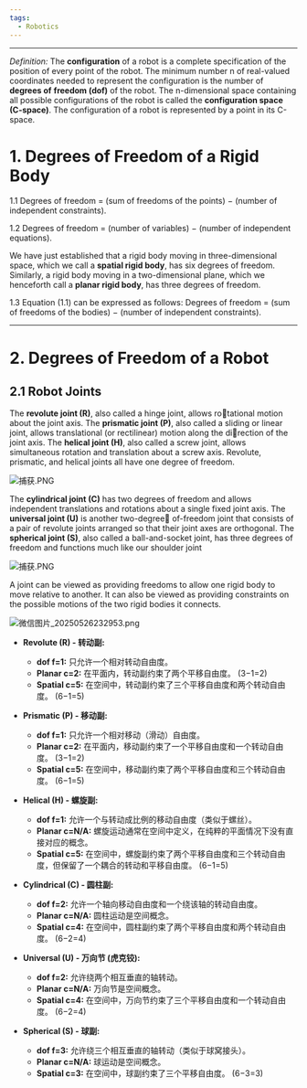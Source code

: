 ```yaml
---
tags:
  - Robotics
---
```

---

*Definition:* The **configuration** of a robot is a complete specification of the position of every point of the robot. The minimum number n of real-valued coordinates needed to represent the configuration is the number of **degrees of** **freedom (dof)** of the robot. The n-dimensional space containing all possible configurations of the robot is called the **configuration space (C-space)**. The configuration of a robot is represented by a point in its C-space.

# 1. Degrees of Freedom of a Rigid Body

1.1 Degrees of freedom = (sum of freedoms of the points) − (number of independent constraints).

1.2 Degrees of freedom = (number of variables) − (number of independent equations).

We have just established that a rigid body moving in three-dimensional space, which we call a **spatial rigid body**, has six degrees of freedom. Similarly, a rigid body moving in a two-dimensional plane, which we henceforth call a **planar rigid body**, has three degrees of freedom.

1.3 Equation (1.1) can be expressed as follows: Degrees of freedom = (sum of freedoms of the bodies) − (number of independent constraints).

---
# 2. Degrees of Freedom of a Robot

## 2.1 Robot Joints

The **revolute joint (R)**, also called a hinge joint, allows rotational motion about the joint axis. The **prismatic joint (P)**, also called a sliding or linear joint, allows translational (or rectilinear) motion along the direction of the joint axis. The **helical joint (H)**, also called a screw joint, allows simultaneous rotation and translation about a screw axis. Revolute, prismatic, and helical joints all have one degree of freedom.

![捕获.PNG](https://img.picui.cn/free/2025/05/26/683486b0a6d4d.png)

The **cylindrical joint (C)** has two degrees of freedom and allows independent translations and rotations about a single fixed joint axis. The **universal joint (U)** is another two-degree of-freedom joint that consists of a pair of revolute joints arranged so that their joint axes are orthogonal. The **spherical joint (S)**, also called a ball-and-socket joint, has three degrees of freedom and functions much like our shoulder joint

![捕获.PNG](https://img.picui.cn/free/2025/05/26/6834875c1b992.png)

A joint can be viewed as providing freedoms to allow one rigid body to move relative to another. It can also be viewed as providing constraints on the possible motions of the two rigid bodies it connects.

![微信图片_20250526232953.png](https://img.picui.cn/free/2025/05/26/683488f559506.png)

- **Revolute (R) - 转动副:**
    
    - **dof f=1:** 只允许一个相对转动自由度。
    - **Planar c=2:** 在平面内，转动副约束了两个平移自由度。 (3−1=2)
    - **Spatial c=5:** 在空间中，转动副约束了三个平移自由度和两个转动自由度。 (6−1=5)
- **Prismatic (P) - 移动副:**
    
    - **dof f=1:** 只允许一个相对移动（滑动）自由度。
    - **Planar c=2:** 在平面内，移动副约束了一个平移自由度和一个转动自由度。 (3−1=2)
    - **Spatial c=5:** 在空间中，移动副约束了两个平移自由度和三个转动自由度。 (6−1=5)
- **Helical (H) - 螺旋副:**
    
    - **dof f=1:** 允许一个与转动成比例的移动自由度（类似于螺丝）。
    - **Planar c=N/A:** 螺旋运动通常在空间中定义，在纯粹的平面情况下没有直接对应的概念。
    - **Spatial c=5:** 在空间中，螺旋副约束了两个平移自由度和三个转动自由度，但保留了一个耦合的转动和平移自由度。 (6−1=5)
- **Cylindrical (C) - 圆柱副:**
    
    - **dof f=2:** 允许一个轴向移动自由度和一个绕该轴的转动自由度。
    - **Planar c=N/A:** 圆柱运动是空间概念。
    - **Spatial c=4:** 在空间中，圆柱副约束了两个平移自由度和两个转动自由度。 (6−2=4)
- **Universal (U) - 万向节 (虎克铰):**
    
    - **dof f=2:** 允许绕两个相互垂直的轴转动。
    - **Planar c=N/A:** 万向节是空间概念。
    - **Spatial c=4:** 在空间中，万向节约束了三个平移自由度和一个转动自由度。 (6−2=4)
- **Spherical (S) - 球副:**
    
    - **dof f=3:** 允许绕三个相互垂直的轴转动（类似于球窝接头）。
    - **Planar c=N/A:** 球运动是空间概念。
    - **Spatial c=3:** 在空间中，球副约束了三个平移自由度。 (6−3=3)